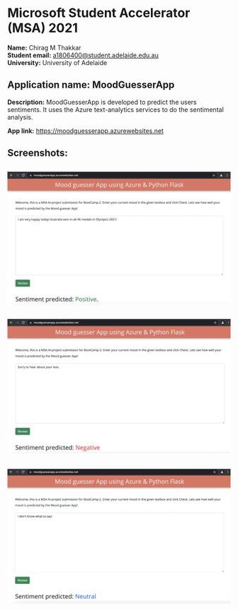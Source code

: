 # Microsoft Student Accelerator (MSA) 2021

**Name:** Chirag M Thakkar  
**Student email:** a1806400@student.adelaide.edu.au  
**University:** University of Adelaide 

## Application name: MoodGuesserApp

**Description:** MoodGuesserApp is developed to predict the users sentiments. It uses the Azure text-analytics services to do the sentimental analysis.

**App link:** https://moodguesserapp.azurewebsites.net

## Screenshots:

![alt text](https://github.com/chiragmthakkar/MSA/blob/main/positive.png)
---
![alt text](https://github.com/chiragmthakkar/MSA/blob/main/negative.png)
---
![alt text](https://github.com/chiragmthakkar/MSA/blob/main/neutral.png)
---



